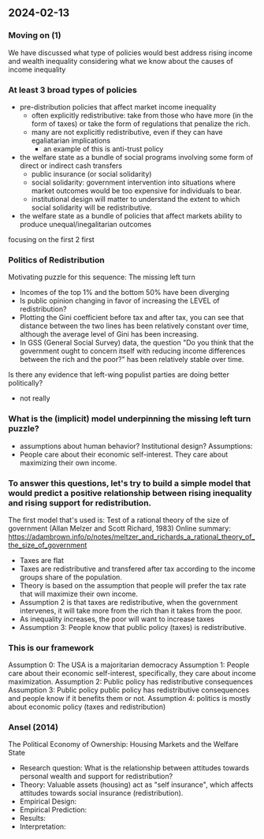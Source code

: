 ## 2024-02-13

### Moving on (1)

We have discussed what type of policies would best address rising income and wealth inequality considering what we know about the causes of income inequality

### At least 3 broad types of policies
- pre-distribution policies that affect market income inequality
    - often explicitly redistributive: take from those who have more (in the form of taxes) or take the form of regulations that penalize the rich.
    - many are not explicitly redistributive, even if they can have egaliatarian implications
        - an example of this is anti-trust policy
- the welfare state as a bundle of social programs involving some form of direct or indirect cash transfers
    - public insurance (or social solidarity)
    - social solidarity: government intervention into situations where market outcomes would be too expensive for individuals to bear.
    - institutional design will matter to understand the extent to which social solidarity will be redistributive.
- the welfare state as a bundle of policies that affect markets ability to produce unequal/inegalitarian outcomes

focusing on the first 2 first

### Politics of Redistribution

Motivating puzzle for this sequence: The missing left turn

- Incomes of the top 1% and the bottom 50% have been diverging
- Is public opinion changing in favor of increasing the LEVEL of redistribution?
- Plotting the Gini coefficient before tax and after tax, you can see that distance between the two lines has been relatively constant over time, although the average level of Gini has been increasing.
- In GSS (General Social Survey) data, the question "Do you think that the government ought to concern itself with reducing income differences between the rich and the poor?" has been relatively stable over time.

Is there any evidence that left-wing populist parties are doing better politically?
- not really

### What is the (implicit) model underpinning the missing left turn puzzle?
- assumptions about human behavior? Institutional design?
Assumptions:
- People care about their economic self-interest. They care about maximizing their own income.

### To answer this questions, let's try to build a simple model that would predict a positive relationship between rising inequality and rising support for redistribution.
The first model that's used is:
Test of a rational theory of the size of government (Allan Melzer and Scott Richard, 1983)
Online summary: https://adambrown.info/p/notes/meltzer_and_richards_a_rational_theory_of_the_size_of_government
- Taxes are flat
- Taxes are redistributive and transfered after tax according to the income groups share of the population.
- Theory is based on the assumption that people will prefer the tax rate that will maximize their own income.
- Assumption 2 is that taxes are redistributive, when the government intervenes, it will take more from the rich than it takes from the poor.
- As inequality increases, the poor will want to increase taxes
- Assumption 3: People know that public policy (taxes) is redistributive.

### This is our framework

Assumption 0: The USA is a majoritarian democracy
Assumption 1: People care about their economic self-interest, specifically, they care about income maximization.
Assumption 2: Public policy has redistributive consequences
Assumption 3: Public policy public policy has redistributive consequences and people
know if it benefits them or not.
Assumption 4: politics is mostly about economic policy (taxes and redistribution)

### Ansel (2014)
The Political Economy of Ownership: Housing Markets and the Welfare State
- Research question: What is the relationship between attitudes towards personal wealth and support for redistribution?
- Theory: Valuable assets (housing) act as "self insurance", which affects attitudes towards social insurance (redistribution).
- Empirical Design:
- Empirical Prediction:
- Results:
- Interpretation: